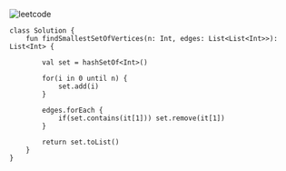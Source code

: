 ![leetcode](https://github.com/MYKIM95/LeetcodeDaily/assets/77060863/2e389b82-5d78-486d-8513-228050092d5a)

```
class Solution {
    fun findSmallestSetOfVertices(n: Int, edges: List<List<Int>>): List<Int> {
        
        val set = hashSetOf<Int>()
        
        for(i in 0 until n) {
            set.add(i)
        }
        
        edges.forEach {
            if(set.contains(it[1])) set.remove(it[1])
        }
        
        return set.toList()
    }
}
```

